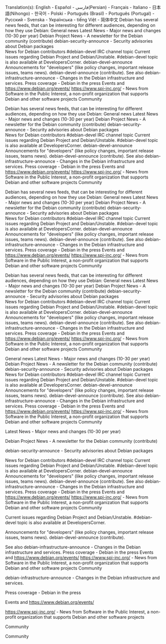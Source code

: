 Translation(s): English - Español - فارسی(Persian) - Français - Italiano - 日本語(Nihongo) - 한국어 - Polski - Português (Brasil) - Português (Portugal) - Русский - Svenska - Українська - tiếng Việt - 简体中文  Debian has several news feeds, that can be interesting for different audiences, depending on how they use Debian: 
General news
Latest News - Major news and changes (10-30 per year) Debian Project News - A newsletter for the Debian community (contribute) debian-security-announce - Security advisories about Debian packages  
News for Debian contributors
#debian-devel IRC channel topic Current issues regarding Debian Project and Debian/Unstable. 
#debian-devel topic is also available at DevelopersCorner. debian-devel-announce Announcements for "developers" (like policy changes, important release issues, teams news). 
debian-devel-announce (contribute). 
See also
debian-infrastructure-announce - Changes in the  Debian infrastructure and services. Press coverage - Debian in the press Events and https://www.debian.org/events/ https://www.spi-inc.org/ - News from Software in the Public Interest, a non-profit organization that supports Debian and other software projects  Community 

 Debian has several news feeds, that can be interesting for different audiences, depending on how they use Debian: 
General news
Latest News - Major news and changes (10-30 per year) Debian Project News - A newsletter for the Debian community (contribute) debian-security-announce - Security advisories about Debian packages  
News for Debian contributors
#debian-devel IRC channel topic Current issues regarding Debian Project and Debian/Unstable. 
#debian-devel topic is also available at DevelopersCorner. debian-devel-announce Announcements for "developers" (like policy changes, important release issues, teams news). 
debian-devel-announce (contribute). 
See also
debian-infrastructure-announce - Changes in the  Debian infrastructure and services. Press coverage - Debian in the press Events and https://www.debian.org/events/ https://www.spi-inc.org/ - News from Software in the Public Interest, a non-profit organization that supports Debian and other software projects  Community 

 Debian has several news feeds, that can be interesting for different audiences, depending on how they use Debian: 
General news
Latest News - Major news and changes (10-30 per year) Debian Project News - A newsletter for the Debian community (contribute) debian-security-announce - Security advisories about Debian packages  
News for Debian contributors
#debian-devel IRC channel topic Current issues regarding Debian Project and Debian/Unstable. 
#debian-devel topic is also available at DevelopersCorner. debian-devel-announce Announcements for "developers" (like policy changes, important release issues, teams news). 
debian-devel-announce (contribute). 
See also
debian-infrastructure-announce - Changes in the  Debian infrastructure and services. Press coverage - Debian in the press Events and https://www.debian.org/events/ https://www.spi-inc.org/ - News from Software in the Public Interest, a non-profit organization that supports Debian and other software projects  Community 

Debian has several news feeds, that can be interesting for different audiences, depending on how they use Debian: 
General news
Latest News - Major news and changes (10-30 per year) Debian Project News - A newsletter for the Debian community (contribute) debian-security-announce - Security advisories about Debian packages  
News for Debian contributors
#debian-devel IRC channel topic Current issues regarding Debian Project and Debian/Unstable. 
#debian-devel topic is also available at DevelopersCorner. debian-devel-announce Announcements for "developers" (like policy changes, important release issues, teams news). 
debian-devel-announce (contribute). 
See also
debian-infrastructure-announce - Changes in the  Debian infrastructure and services. Press coverage - Debian in the press Events and https://www.debian.org/events/ https://www.spi-inc.org/ - News from Software in the Public Interest, a non-profit organization that supports Debian and other software projects  Community 


General news
Latest News - Major news and changes (10-30 per year) Debian Project News - A newsletter for the Debian community (contribute) debian-security-announce - Security advisories about Debian packages  
News for Debian contributors
#debian-devel IRC channel topic Current issues regarding Debian Project and Debian/Unstable. 
#debian-devel topic is also available at DevelopersCorner. debian-devel-announce Announcements for "developers" (like policy changes, important release issues, teams news). 
debian-devel-announce (contribute). 
See also
debian-infrastructure-announce - Changes in the  Debian infrastructure and services. Press coverage - Debian in the press Events and https://www.debian.org/events/ https://www.spi-inc.org/ - News from Software in the Public Interest, a non-profit organization that supports Debian and other software projects  Community 

Latest News - Major news and changes (10-30 per year) 

Debian Project News - A newsletter for the Debian community (contribute) 

debian-security-announce - Security advisories about Debian packages 

 
News for Debian contributors
#debian-devel IRC channel topic Current issues regarding Debian Project and Debian/Unstable. 
#debian-devel topic is also available at DevelopersCorner. debian-devel-announce Announcements for "developers" (like policy changes, important release issues, teams news). 
debian-devel-announce (contribute). 
See also
debian-infrastructure-announce - Changes in the  Debian infrastructure and services. Press coverage - Debian in the press Events and https://www.debian.org/events/ https://www.spi-inc.org/ - News from Software in the Public Interest, a non-profit organization that supports Debian and other software projects  Community 

Current issues regarding Debian Project and Debian/Unstable. 
#debian-devel topic is also available at DevelopersCorner. 

Announcements for "developers" (like policy changes, important release issues, teams news). 
debian-devel-announce (contribute). 


See also
debian-infrastructure-announce - Changes in the  Debian infrastructure and services. Press coverage - Debian in the press Events and https://www.debian.org/events/ https://www.spi-inc.org/ - News from Software in the Public Interest, a non-profit organization that supports Debian and other software projects  Community 

debian-infrastructure-announce - Changes in the  Debian infrastructure and services. 

Press coverage - Debian in the press 

Events and https://www.debian.org/events/ 

https://www.spi-inc.org/ - News from Software in the Public Interest, a non-profit organization that supports Debian and other software projects 

 Community 

 Community 

